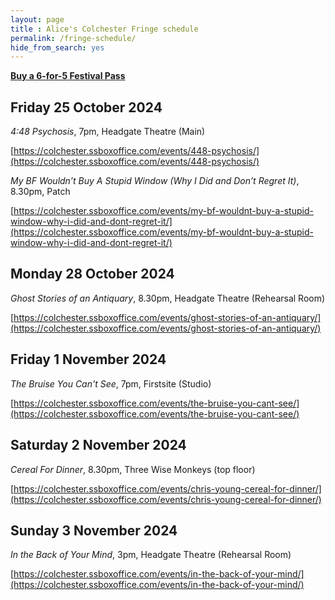 ```yaml
---
layout: page
title : Alice's Colchester Fringe schedule
permalink: /fringe-schedule/
hide_from_search: yes
---
```


**[Buy a 6-for-5 Festival Pass](https://colchester.ssboxoffice.com/merch/fringe-festival-pass/)**

## Friday 25 October 2024

<cite>4:48 Psychosis</cite>, 7pm, Headgate Theatre (Main)

[https://colchester.ssboxoffice.com/events/448-psychosis/](https://colchester.ssboxoffice.com/events/448-psychosis/)

<cite>My BF Wouldn’t Buy A Stupid Window (Why I Did and Don’t Regret It)</cite>, 8.30pm, Patch

[https://colchester.ssboxoffice.com/events/my-bf-wouldnt-buy-a-stupid-window-why-i-did-and-dont-regret-it/](https://colchester.ssboxoffice.com/events/my-bf-wouldnt-buy-a-stupid-window-why-i-did-and-dont-regret-it/)

## Monday 28 October 2024

<cite>Ghost Stories of an Antiquary</cite>, 8.30pm, Headgate Theatre (Rehearsal Room)

[https://colchester.ssboxoffice.com/events/ghost-stories-of-an-antiquary/](https://colchester.ssboxoffice.com/events/ghost-stories-of-an-antiquary/)

## Friday 1 November 2024

<cite>The Bruise You Can't See</cite>, 7pm, Firstsite (Studio)

[https://colchester.ssboxoffice.com/events/the-bruise-you-cant-see/](https://colchester.ssboxoffice.com/events/the-bruise-you-cant-see/)

## Saturday 2 November 2024

<cite>Cereal For Dinner</cite>, 8.30pm, Three Wise Monkeys (top floor)

[https://colchester.ssboxoffice.com/events/chris-young-cereal-for-dinner/](https://colchester.ssboxoffice.com/events/chris-young-cereal-for-dinner/)

## Sunday 3 November 2024

<cite>In the Back of Your Mind</cite>, 3pm, Headgate Theatre (Rehearsal Room)

[https://colchester.ssboxoffice.com/events/in-the-back-of-your-mind/](https://colchester.ssboxoffice.com/events/in-the-back-of-your-mind/)